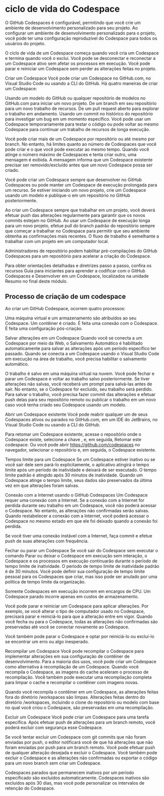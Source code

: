 # ciclo de vida do Codespace

O GitHub Codespaces é configurável, permitindo que você crie um ambiente de desenvolvimento personalizado para seu projeto. Ao configurar um ambiente de desenvolvimento personalizado para o projeto, você pode ter uma configuração reproduzível do Codespace para todos os usuários do projeto.

O ciclo de vida de um Codespace começa quando você cria um Codespace e termina quando você o exclui. Você pode se desconectar e reconectar a um Codespace ativo sem afetar os processos em execução. Você pode parar e reiniciar um Codespace sem perder as alterações feitas no projeto.

Criar um Codespace
Você pode criar um Codespace no GitHub.com, no Visual Studio Code ou usando a CLI do GitHub. Há quatro maneiras de criar um Codespace:

Usando um modelo do GitHub ou qualquer repositório de modelos no GitHub.com para iniciar um novo projeto.
De um branch em seu repositório para um novo trabalho de recursos.
De um pull request aberto para explorar o trabalho em andamento.
Usando um commit no histórico do repositório para investigar um bug em um momento específico.
Você pode usar um Codespace temporariamente para testar o código ou pode voltar ao mesmo Codespace para continuar um trabalho de recursos de longa execução.

Você pode criar mais de um Codespace por repositório ou até mesmo por branch. No entanto, há limites quanto ao número de Codespaces que você pode criar e o que você pode executar ao mesmo tempo. Quando você atinge o número máximo de Codespaces e tenta criar outro, uma mensagem é exibida. A mensagem informa que um Codespace existente precisar ser removido/excluído antes que um novo Codespace possa ser criado.

Você pode criar um Codespace sempre que desenvolver no GitHub Codespaces ou pode manter um Codespace de execução prolongada para um recurso. Se estiver iniciando um novo projeto, crie um Codespace usando um modelo e publique-o em um repositório no GitHub posteriormente.

Ao criar um Codespace sempre que trabalhar em um projeto, você deverá efetuar push das alterações regularmente para garantir que os novos commits estejam no GitHub. Ao usar um Codespace de execução longa para um novo projeto, efetue pull do branch padrão do repositório sempre que começar a trabalhar no Codespace para permitir que seu ambiente obtenha as confirmações mais recentes. O fluxo de trabalho é semelhante a trabalhar com um projeto em um computador local.

Administradores de repositório podem habilitar pré-compilações do GitHub Codespaces para um repositório para acelerar a criação do Codespace.

Para obter orientações detalhadas e diretrizes passo a passo, confira os recursos Guia para iniciantes para aprender a codificar com o GitHub Codespaces e Desenvolver em um Codespace, localizados na unidade Resumo no final deste módulo.

## Processo de criação de um codespace
Ao criar um GitHub Codespace, ocorrem quatro processos:

Uma máquina virtual e um armazenamento são atribuídos ao seu Codespace.
Um contêiner é criado.
É feita uma conexão com o Codespace.
É feita uma configuração pós-criação.

Salvar alterações em um Codespace
Quando você se conecta a um Codespace por meio da Web, o Salvamento Automático é habilitado automaticamente para salvar as alterações após um período específico ter passado. Quando se conecta a um Codespace usando o Visual Studio Code em execução na área de trabalho, você precisa habilitar o salvamento automático.

O trabalho é salvo em uma máquina virtual na nuvem. Você pode fechar e parar um Codespace e voltar ao trabalho salvo posteriormente. Se tiver alterações não salvas, você receberá um prompt para salvá-las antes de sair. No entanto, se o Codespace for excluído, seu trabalho será perdido. Para salvar o trabalho, você precisa fazer commit das alterações e efetuar push delas para seu repositório remoto ou publicar o trabalho em um novo caso você tenha criado seu Codespace usando um modelo.

Abrir um Codespace existente
Você pode reabrir qualquer um de seus Codespaces ativos ou parados no GitHub.com, em um IDE do JetBrains, no Visual Studio Code ou usando a CLI do GitHub.

Para retomar um Codespace existente, acesse o repositório onde o Codespace existe, selecione a chave , e, em seguida, Retomar este codespace. Ou você pode abrir https://github.com/codespaces no navegador, selecionar o repositório e, em seguida, o Codespace existente.

Tempos limite para um Codespace
Se um Codespace estiver inativo ou se você sair dele sem pará-lo explicitamente, o aplicativo atingirá o tempo limite após um período de inatividade e deixará de ser executado. O tempo limite padrão é atingido após 30 minutos de inatividade. Quando um Codespace atinge o tempo limite, seus dados são preservados da última vez em que alterações foram salvas.

Conexão com a Internet usando o GitHub Codespaces
Um Codespace requer uma conexão com a Internet. Se a conexão com a Internet for perdida durante seu trabalho em um Codespace, você não poderá acessar o Codespace. No entanto, as alterações não confirmadas serão salvas. Quando restabelecer a conexão com a Internet, você poderá acessar o Codespace no mesmo estado em que ele foi deixado quando a conexão foi perdida.

Se você tiver uma conexão instável com a Internet, faça commit e efetue push de suas alterações com frequência.

Fechar ou parar um Codespace
Se você sair do Codespace sem executar o comando Parar ou deixar o Codespace em execução sem interação, o Codespace e os processos em execução continuarão durante o período de tempo limite de inatividade. O período de tempo limite de inatividade padrão é de 30 minutos. Você pode definir sua configuração de tempo limite pessoal para os Codespaces que criar, mas isso pode ser anulado por uma política de tempo limite da organização.

Somente Codespaces em execução incorrem em encargos de CPU. Um Codespace parado incorre apenas em custos de armazenamento.

Você pode parar e reiniciar um Codespace para aplicar alterações. Por exemplo, se você alterar o tipo de computador usado no Codespace, precisará parar e reiniciá-lo para que a alteração entre em vigor. Quando você fecha ou para o Codespace, todas as alterações não confirmadas são preservadas até você se conectar novamente ao Codespace.

Você também pode parar o Codespace e optar por reiniciá-lo ou excluí-lo se encontrar um erro ou algo inesperado.


Recompilar um Codespace
Você pode recompilar o Codespace para implementar alterações em sua configuração de contêiner de desenvolvimento. Para a maioria dos usos, você pode criar um Codespace como alternativa à recompilação de um Codespace. Quando você recompila o Codespace, as imagens do cache aceleram o processo de recompilação. Você também pode executar uma recompilação completa para limpar o cache e recompilar o contêiner com imagens novas.

Quando você recompila o contêiner em um Codespace, as alterações feitas fora do diretório /workspaces são limpas. Alterações feitas dentro do diretório /workspaces, incluindo o clone do repositório ou modelo com base no qual você criou o Codespace, são preservadas em uma recompilação.

Excluir um Codespace
Você pode criar um Codespace para uma tarefa específica. Após efetuar push de alterações para um branch remoto, você poderá excluir com segurança esse Codespace.

Se você tentar excluir um Codespace com git commits que não foram enviadas por push, o editor notificará você de que há alterações que não foram enviadas por push para um branch remoto. Você pode efetuar push de qualquer alteração desejada e excluir o Codespace. Você também pode excluir o Codespace e as alterações não confirmadas ou exportar o código para um novo branch sem criar um Codespace.

Codespaces parados que permanecem inativos por um período especificado são excluídos automaticamente. Codespaces inativos são excluídos após 30 dias, mas você pode personalizar os intervalos de retenção do Codespace.

